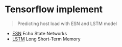 # Tensorflow implement

> Predicting host load with ESN and LSTM model

- [ESN](./ESN) Echo State Networks
- [LSTM](./LSTM) Long Short-Term Memory
